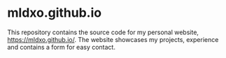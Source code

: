 # mldxo.github.io

This repository contains the source code for my personal website, https://mldxo.github.io/. The website showcases my projects, experience and contains a form for easy contact.
